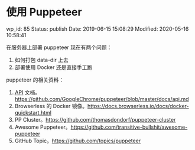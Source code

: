 # 使用 Puppeteer


wp_id: 85
Status: publish
Date: 2019-06-15 15:08:29
Modified: 2020-05-16 10:58:41


<!-- wp:paragraph -->
<p>
在服务器上部署 puppeteer 现在有两个问题：
</p>
<!-- /wp:paragraph -->

<!-- wp:list {"ordered":true} -->
<ol><li> 如何打包 data-dir 上去
</li><li> 部署使用 Docker 还是直接手工跑
</li></ol>
<!-- /wp:list -->

<!-- wp:paragraph -->
<p>
puppeteer 的相关资料：
</p>
<!-- /wp:paragraph -->

<!-- wp:list {"ordered":true} -->
<ol><li> <abbr title="">API</abbr> 文档。<a href="https://github.com/GoogleChrome/puppeteer/blob/master/docs/api.md" target="_blank" rel="noreferrer noopener">https://github.com/GoogleChrome/puppeteer/blob/master/docs/api.md</a>
</li><li> Browserless 的 Docker 镜像。<a href="https://docs.browserless.io/docs/docker-quickstart.html" target="_blank" rel="noreferrer noopener">https://docs.browserless.io/docs/docker-quickstart.html</a>
</li><li> PP Cluster。<a href="https://github.com/thomasdondorf/puppeteer-cluster" target="_blank" rel="noreferrer noopener">https://github.com/thomasdondorf/puppeteer-cluster</a>
</li><li> Awesome Puppeteer。<a href="https://github.com/transitive-bullshit/awesome-puppeteer" target="_blank" rel="noreferrer noopener">https://github.com/transitive-bullshit/awesome-puppeteer</a>
</li><li> GitHub Topic。<a href="https://github.com/topics/puppeteer" target="_blank" rel="noreferrer noopener">https://github.com/topics/puppeteer</a>
</li></ol>
<!-- /wp:list -->